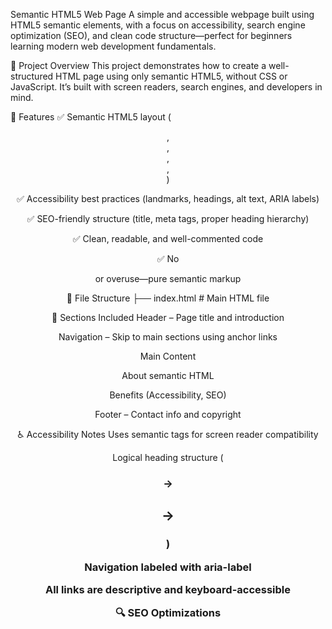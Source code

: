 Semantic HTML5 Web Page
A simple and accessible webpage built using HTML5 semantic elements, with a focus on accessibility, search engine optimization (SEO), and clean code structure—perfect for beginners learning modern web development fundamentals.

🚀 Project Overview
This project demonstrates how to create a well-structured HTML page using only semantic HTML5, without CSS or JavaScript. It’s built with screen readers, search engines, and developers in mind.

🧩 Features
✅ Semantic HTML5 layout (<header>, <nav>, <main>, <section>, <footer>)

✅ Accessibility best practices (landmarks, headings, alt text, ARIA labels)

✅ SEO-friendly structure (title, meta tags, proper heading hierarchy)

✅ Clean, readable, and well-commented code

✅ No <div> or <span> overuse—pure semantic markup

📁 File Structure
├── index.html       # Main HTML file

📌 Sections Included
Header – Page title and introduction

Navigation – Skip to main sections using anchor links

Main Content

About semantic HTML

Benefits (Accessibility, SEO)


Footer – Contact info and copyright

♿ Accessibility Notes
Uses semantic tags for screen reader compatibility

Logical heading structure (<h1> → <h2> → <h3>)

Navigation labeled with aria-label

All links are descriptive and keyboard-accessible

🔍 SEO Optimizations
<title> and <meta name="description"> for search results

Keyword-rich headings and paragraphs

Descriptive link text for crawling clarity


